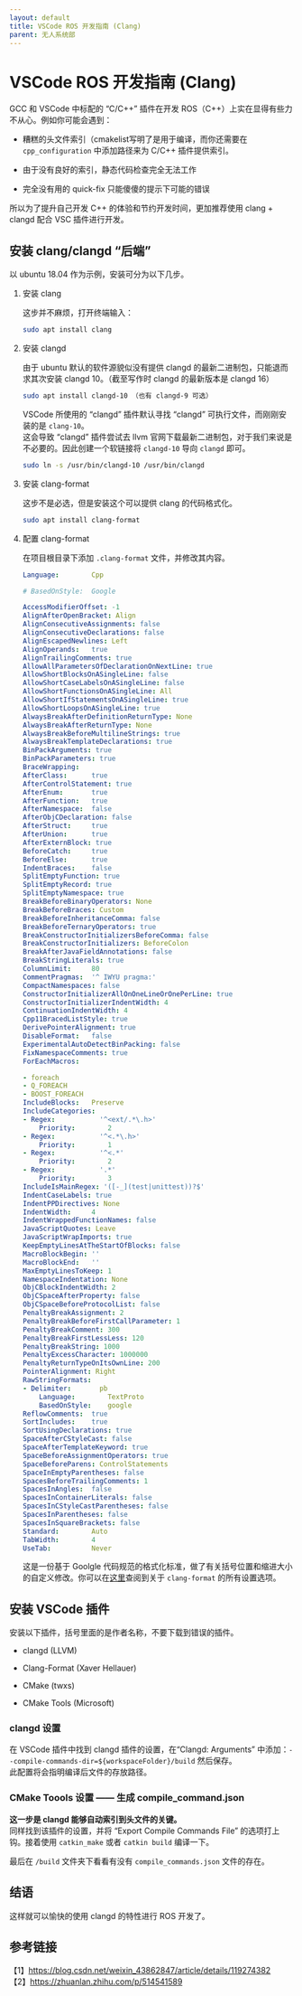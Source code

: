 ```yaml
---
layout: default
title: VSCode ROS 开发指南 (Clang)
parent: 无人系统部
---
```


# VSCode ROS 开发指南 (Clang)

GCC 和 VSCode 中标配的 “C/C++” 插件在开发 ROS（C++）上实在显得有些力不从心。例如你可能会遇到：

- 糟糕的头文件索引（cmakelist写明了是用于编译，而你还需要在 `cpp_configuration` 中添加路径来为 C/C++ 插件提供索引。

- 由于没有良好的索引，静态代码检查完全无法工作

- 完全没有用的 quick-fix 只能傻傻的提示下可能的错误

所以为了提升自己开发 C++ 的体验和节约开发时间，更加推荐使用 clang + clangd 配合 VSC 插件进行开发。

## 安装 clang/clangd “后端”

以 ubuntu 18.04 作为示例，安装可分为以下几步。

1. 安装 clang

    这步并不麻烦，打开终端输入：

    ```bash
    sudo apt install clang
    ```

2. 安装 clangd

    由于 ubuntu 默认的软件源貌似没有提供 clangd 的最新二进制包，只能退而求其次安装 clangd 10。（截至写作时 clangd 的最新版本是 clangd 16）

    ```bash
    sudo apt install clangd-10 （也有 clangd-9 可选）
    ```

    VSCode 所使用的 “clangd” 插件默认寻找 “clangd” 可执行文件，而刚刚安装的是 `clang-10`。  
    这会导致 “clangd” 插件尝试去 llvm 官网下载最新二进制包，对于我们来说是不必要的。因此创建一个软链接将 `clangd-10` 导向 `clangd` 即可。

    ```bash
    sudo ln -s /usr/bin/clangd-10 /usr/bin/clangd
    ```

3. 安装 clang-format

    这步不是必选，但是安装这个可以提供 clang 的代码格式化。

    ```bash
    sudo apt install clang-format
    ```

4. 配置 clang-format

    在项目根目录下添加 `.clang-format` 文件，并修改其内容。

    ```yaml
    Language:        Cpp

    # BasedOnStyle:  Google

    AccessModifierOffset: -1
    AlignAfterOpenBracket: Align
    AlignConsecutiveAssignments: false
    AlignConsecutiveDeclarations: false
    AlignEscapedNewlines: Left
    AlignOperands:   true
    AlignTrailingComments: true
    AllowAllParametersOfDeclarationOnNextLine: true
    AllowShortBlocksOnASingleLine: false
    AllowShortCaseLabelsOnASingleLine: false
    AllowShortFunctionsOnASingleLine: All
    AllowShortIfStatementsOnASingleLine: true
    AllowShortLoopsOnASingleLine: true
    AlwaysBreakAfterDefinitionReturnType: None
    AlwaysBreakAfterReturnType: None
    AlwaysBreakBeforeMultilineStrings: true
    AlwaysBreakTemplateDeclarations: true
    BinPackArguments: true
    BinPackParameters: true
    BraceWrapping:
    AfterClass:      true
    AfterControlStatement: true
    AfterEnum:       true
    AfterFunction:   true
    AfterNamespace:  false
    AfterObjCDeclaration: false
    AfterStruct:     true
    AfterUnion:      true
    AfterExternBlock: true
    BeforeCatch:     true
    BeforeElse:      true
    IndentBraces:    false
    SplitEmptyFunction: true
    SplitEmptyRecord: true
    SplitEmptyNamespace: true
    BreakBeforeBinaryOperators: None
    BreakBeforeBraces: Custom
    BreakBeforeInheritanceComma: false
    BreakBeforeTernaryOperators: true
    BreakConstructorInitializersBeforeComma: false
    BreakConstructorInitializers: BeforeColon
    BreakAfterJavaFieldAnnotations: false
    BreakStringLiterals: true
    ColumnLimit:     80
    CommentPragmas:  '^ IWYU pragma:'
    CompactNamespaces: false
    ConstructorInitializerAllOnOneLineOrOnePerLine: true
    ConstructorInitializerIndentWidth: 4
    ContinuationIndentWidth: 4
    Cpp11BracedListStyle: true
    DerivePointerAlignment: true
    DisableFormat:   false
    ExperimentalAutoDetectBinPacking: false
    FixNamespaceComments: true
    ForEachMacros:

    - foreach
    - Q_FOREACH
    - BOOST_FOREACH
    IncludeBlocks:   Preserve
    IncludeCategories:
    - Regex:           '^<ext/.*\.h>'
        Priority:        2
    - Regex:           '^<.*\.h>'
        Priority:        1
    - Regex:           '^<.*'
        Priority:        2
    - Regex:           '.*'
        Priority:        3
    IncludeIsMainRegex: '([-_](test|unittest))?$'
    IndentCaseLabels: true
    IndentPPDirectives: None
    IndentWidth:     4
    IndentWrappedFunctionNames: false
    JavaScriptQuotes: Leave
    JavaScriptWrapImports: true
    KeepEmptyLinesAtTheStartOfBlocks: false
    MacroBlockBegin: ''
    MacroBlockEnd:   ''
    MaxEmptyLinesToKeep: 1
    NamespaceIndentation: None
    ObjCBlockIndentWidth: 2
    ObjCSpaceAfterProperty: false
    ObjCSpaceBeforeProtocolList: false
    PenaltyBreakAssignment: 2
    PenaltyBreakBeforeFirstCallParameter: 1
    PenaltyBreakComment: 300
    PenaltyBreakFirstLessLess: 120
    PenaltyBreakString: 1000
    PenaltyExcessCharacter: 1000000
    PenaltyReturnTypeOnItsOwnLine: 200
    PointerAlignment: Right
    RawStringFormats:
    - Delimiter:       pb
        Language:        TextProto
        BasedOnStyle:    google
    ReflowComments:  true
    SortIncludes:    true
    SortUsingDeclarations: true
    SpaceAfterCStyleCast: false
    SpaceAfterTemplateKeyword: true
    SpaceBeforeAssignmentOperators: true
    SpaceBeforeParens: ControlStatements
    SpaceInEmptyParentheses: false
    SpacesBeforeTrailingComments: 1
    SpacesInAngles:  false
    SpacesInContainerLiterals: false
    SpacesInCStyleCastParentheses: false
    SpacesInParentheses: false
    SpacesInSquareBrackets: false
    Standard:        Auto
    TabWidth:        4
    UseTab:          Never
    ```

    这是一份基于 Goolgle 代码规范的格式化标准，做了有关括号位置和缩进大小的自定义修改。你可以在[这里](https://clang.llvm.org/docs/ClangFormatStyleOptions.html)查阅到关于 `clang-format` 的所有设置选项。

## 安装 VSCode 插件

安装以下插件，括号里面的是作者名称，不要下载到错误的插件。

- clangd (LLVM)

- Clang-Format (Xaver Hellauer)

- CMake (twxs)

- CMake Tools (Microsoft)

### clangd 设置

在 VSCode 插件中找到 clangd 插件的设置，在“Clangd: Arguments” 中添加：`--compile-commands-dir=${workspaceFolder}/build`
然后保存。  
此配置将会指明编译后文件的存放路径。

### CMake Toools 设置 —— 生成 compile_command.json

**这一步是 clangd 能够自动索引到头文件的关键。**  
同样找到该插件的设置，并将 “Export Compile Commands File” 的选项打上钩。接着使用 `catkin_make` 或者 `catkin build` 编译一下。

最后在 `/build` 文件夹下看看有没有 `compile_commands.json` 文件的存在。

## 结语

这样就可以愉快的使用 clangd 的特性进行 ROS 开发了。

## 参考链接

【1】<https://blog.csdn.net/weixin_43862847/article/details/119274382>  
【2】<https://zhuanlan.zhihu.com/p/514541589>